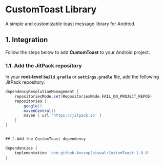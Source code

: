 # CustomToast Library

A simple and customizable toast message library for Android.

## 1. Integration
Follow the steps below to add **CustomToast** to your Android project.

### 1.1. Add the JitPack repository

In your **root-level `build.gradle`** or **`settings.gradle`** file, add the following JitPack repository:

```gradle
dependencyResolutionManagement {
    repositoriesMode.set(RepositoriesMode.FAIL_ON_PROJECT_REPOS)
    repositories {
        google()
        mavenCentral()
        maven { url 'https://jitpack.io' }
    }
}


## 2.Add the CustomToast dependency

dependencies {
    implementation 'com.github.AnurupJaiswal:CustomToast:1.0.8'
}


